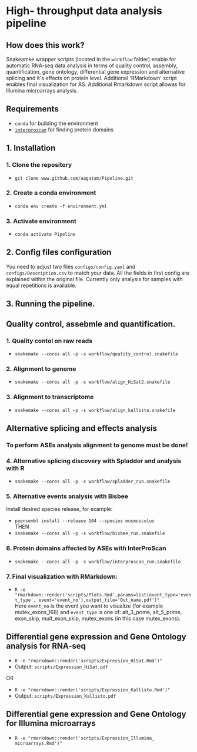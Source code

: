 # High- throughput data analysis pipeline

## How does this work?
Snakeamke wrapper scripts (located in the `workflow` folder) enable for automatic RNA-seq data analysis in terms of quality control, assembly, quantification, gene ontology, differential gene expression and alternative splicing and it's effects on protein level. Additional 'RMarkdown' script enables final visualization for AS.
Additional Rmarkdown script allowas for Illumina microarrays analysis.

## Requirements
 - `conda` for building the environment
 - [`interproscan`](https://interproscan-docs.readthedocs.io/en/latest/UserDocs.html) for finding protein domains

## 1. Installation
### 1. Clone the repository
 - `git clone www.github.com/aagatam/Pipeline.git`
### 2. Create a conda environment
 - `conda env create -f environment.yml`
### 3. Activate environment
 - `conda activate Pipeline`

## 2. Config files configuration
 You need to adjust two files `configs/config.yaml` and `configs/Description.csv` to match your data. All the fields in first config are explained within the original file. Currently only analysis for samples with equal repetitions is available.

## 3. Running the pipeline.
## Quality control, assebmle and quantification.
### 1. Quality contol on raw reads
 - `snakemake --cores all -p -s workflow/quality_control.snakefile`
### 2. Alignment to genome
 - `snakemake --cores all -p -s workflow/align_HiSat2.snakefile`
### 3. Alignment to transcriptome
 - `snakemake --cores all -p -s workflow/align_kallisto.snakefile`

## Alternative splicing and effects analysis
### To perform ASEs analysis alignment to genome must be done!

### 4. Alternative splicing discovery with Spladder and analysis with R
 - `snakemake --cores all -p -s workflow/spladder_run.snakefile`
### 5. Alternative events analysis with Bisbee
Install desired species release, for example:
 - `pyensembl install --release 104 --species musmusculus`\
 THEN
 - `snakemake --cores all -p -s workflow/bisbee_run.snakefile`
### 6. Protein domains affected by ASEs with InterProScan
 - `snakemake --cores all -p -s workflow/interproscan_run.snakefile`
### 7. Final visualization with RMarkdown:
 - `R -e "rmarkdown::render('scripts/Plots.Rmd',params=list(event_type='event_type', event='event_no'),output_file='Out_name.pdf')"` \
 Here `event_no` is the event you want to visualize (for example mutex_exons_168) and `event_type` is one of: alt_3_prime, alt_5_prime, exon_skip, mult_exon_skip, mutex_exons (in this case mutex_exons).

## Differential gene expression and Gene Ontology analysis for RNA-seq
 - `R -e "rmarkdown::render('scripts/Expression_HiSat.Rmd')"`
 - Output: `scripts/Expression_HiSat.pdf`

 OR

 - `R -e "rmarkdown::render('scripts/Expression_Kallisto.Rmd')"`
 - Output: `scripts/Expression_Kallisto.pdf`



## Differential gene expression and Gene Ontology for Illumina microarrays
 - `R -e "rmarkdown::render('scripts/Expression_Illumina_ microarrays.Rmd')"`
